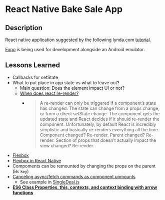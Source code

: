 # React Native Bake Sale App

## Description

React native application suggested by the following lynda.com [tutorial](https://www.lynda.com/React-Native-tutorials/React-Native-Essential-Training/560343-2.html).

[Expo](https://expo.io/) is being used for development alongside an Android emulator.

## Lessons Learned

- Callbacks for setState
- What to put place in app state vs what to leave out?
  - Main question: Does the element impact UI or not?
  - [When does react re-render?](https://lucybain.com/blog/2017/react-js-when-to-rerender/)
    - > A re-render can only be triggered if a component’s state has changed. The state can change from a props change, or from a direct setState change. The component gets the updated state and React decides if it should re-render the component. Unfortunately, by default React is incredibly simplistic and basically re-renders everything all the time. Component changed? Re-render. Parent changed? Re-render. Section of props that doesn't actually impact the view changed? Re-render.
- [Flexbox](https://css-tricks.com/snippets/css/a-guide-to-flexbox/)
- [Flexbox in React Native](https://facebook.github.io/react-native/docs/flexbox)
- Compoments can be remounted by changing the props on the parent (ie: `key`)
- [Canceling async/fetch commands as component unmounts](https://reactjs.org/blog/2015/12/16/ismounted-antipattern.html)
  - See example in [SingleDeal.js](./components/SingleDeal.js)
- [**ES6 Class Properties, this, contexts, and context binding with arrow functions**](https://reactkungfu.com/2015/07/why-and-how-to-bind-methods-in-your-react-component-classes/)